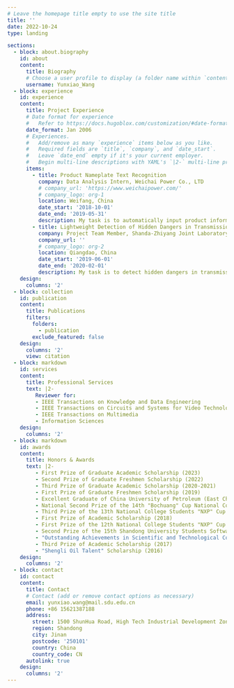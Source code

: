 ```yaml
---
# Leave the homepage title empty to use the site title
title: ''
date: 2022-10-24
type: landing

sections:
  - block: about.biography
    id: about
    content:
      title: Biography
      # Choose a user profile to display (a folder name within `content/authors/`)
      username: Yunxiao_Wang
  - block: experience
    id: experience
    content:
      title: Project Experience
      # Date format for experience
      #   Refer to https://docs.hugoblox.com/customization/#date-format
      date_format: Jan 2006
      # Experiences.
      #   Add/remove as many `experience` items below as you like.
      #   Required fields are `title`, `company`, and `date_start`.
      #   Leave `date_end` empty if it's your current employer.
      #   Begin multi-line descriptions with YAML's `|2-` multi-line prefix.
      items:
        - title: Product Nameplate Text Recognition 
          company: Data Analysis Intern, Weichai Power Co., LTD
          # company_url: 'https://www.weichaipower.com/'
          # company_logo: org-1
          location: Weifang, China
          date_start: '2018-10-01'
          date_end: '2019-05-31'
          description: My task is to automatically input product information by utilizing natural scene text detection models like EAST, CTPN, and text recognition models like CRNN to detect and identify irregularly arranged words on the product nameplate.
        - title: Lightweight Detection of Hidden Dangers in Transmission Line
          company: Project Team Member, Shanda-Zhiyang Joint Laboratory
          company_url: ''
          # company_logo: org-2
          location: Qiangdao, China
          date_start: '2019-06-01'
          date_end: '2020-02-01'
          description: My task is to detect hidden dangers in transmission lines by utilizing lightweight convolutional neural networks such as ShuffleNet and MobileNet, as well as object detection models like Faster R-CNN.
    design:
      columns: '2'
  - block: collection
    id: publication
    content:
      title: Publications
      filters:
        folders:
          - publication
        exclude_featured: false
    design:
      columns: '2'
      view: citation
  - block: markdown
    id: services
    content:
      title: Professional Services
      text: |2-
         Reviewer for:
         - IEEE Transactions on Knowledge and Data Engineering
         - IEEE Transactions on Circuits and Systems for Video Technology
         - IEEE Transactions on Multimedia
         - Information Sciences
    design:
      columns: '2'
  - block: markdown
    id: awards
    content:
      title: Honors & Awards
      text: |2-
         - First Prize of Graduate Academic Scholarship (2023)
         - Second Prize of Graduate Freshmen Scholarship (2022)
         - Third Prize of Graduate Academic Scholarship (2020-2021)
         - First Prize of Graduate Freshmen Scholarship (2019)
         - Excellent Graduate of China University of Petroleum (East China) (2019)
         - National Second Prize of the 14th "Bochuang" Cup National College Students Embedded Design Competition (2018)
         - Third Prize of the 13th National College Students "NXP" Cup Intelligent Car Competition in Shandong Region (2018)
         - First Prize of Academic Scholarship (2018)
         - First Prize of the 12th National College Students "NXP" Cup Intelligent Car Competition in Shandong Region (2017)
         - Second Prize of the 15th Shandong University Students Software Design Competition (2017)
         - "Outstanding Achievements in Scientific and Technological Contributions" Scholarship (2017)
         - Third Prize of Academic Scholarship (2017)
         - "Shengli Oil Talent" Scholarship (2016)
    design:
      columns: '2'
  - block: contact
    id: contact
    content:
      title: Contact
      # Contact (add or remove contact options as necessary)
      email: yunxiao.wang@mail.sdu.edu.cn
      phone: +86 15621387188
      address:
        street: 1500 ShunHua Road, High Tech Industrial Development Zone
        region: Shandong
        city: Jinan
        postcode: '250101'
        country: China
        country_code: CN
      autolink: true
    design:
      columns: '2'
---
```

